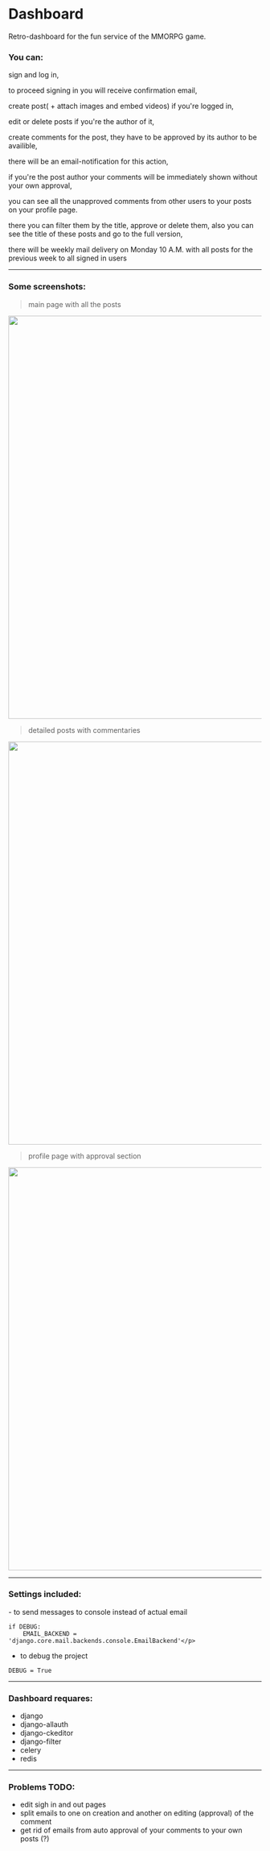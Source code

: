 # Dashboard

 Retro-dashboard for the fun service of the MMORPG game.

<h3>You can:</h3>
<p>sign and log in,</p>
<p>to proceed signing in you will receive confirmation email,</p>
<p>create post( + attach images and embed videos) if you're logged in,</p>
<p>edit or delete posts if you're the author of it,</p>
<p>create comments for the post, they have to be approved by its author to be availible,</p>
<p>there will be an email-notification for this action,</p>
<p>if you're the post author your comments will be immediately shown without your own approval,</p>
<p>you can see all the unapproved comments from other users to your posts on your profile page. </p>
<p>there you can filter them by the title, approve or delete them, also you can see the title of these posts and go to the full version,</p>
<p>there will be weekly mail delivery on Monday 10 A.M. with all posts for the previous week to all signed in users</p>
<hr>
<h3>Some screenshots:</h3>

> main page with all the posts

<img width="800" src="https://user-images.githubusercontent.com/115626270/236312844-ebf7844c-4549-41e1-a553-5328ecb86d40.png">

> detailed posts with commentaries

<img width="800" src="https://user-images.githubusercontent.com/115626270/236312901-d29b6988-937b-486e-87cd-e39a2d83e365.png">

> profile page with approval section

<img width="800" src="https://user-images.githubusercontent.com/115626270/236312770-7f58fd03-966a-44ad-83df-4fd97aa43585.png">
</p>

<hr>
<h3>Settings included:</h3>
  - to send messages to console instead of actual email

```
if DEBUG:
    EMAIL_BACKEND = 'django.core.mail.backends.console.EmailBackend'</p>
```

 - to debug the project

```
DEBUG = True
```

<hr>
<h3>Dashboard requares:</h3>
<ul>
  <li>django</li>
  <li>django-allauth</li>
  <li>django-ckeditor</li>
  <li>django-filter</li>
  <li>celery</li>
  <li>redis</li>
</ul>

<hr>

<h3>Problems TODO: </h3>

<ul>
    <li>edit sigh in and out pages</li>
    <li>split emails to one on creation and another on editing (approval) of the comment</li>
    <li>get rid of emails from auto approval of your comments to your own posts (?)</li>
</ul>
